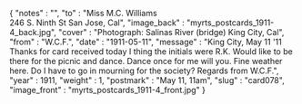 {
  "notes" : "",
  "to" : "Miss M.C. Williams<br> 246 S. Ninth St San Jose, Cal",
  "image_back" : "myrts_postcards_1911-4_back.jpg",
  "cover" : "Photograph: Salinas River (bridge) King City, Cal",
  "from" : "W.C.F.",
  "date" : "1911-05-11",
  "message" : "King City, May 11 '11 Thanks for card received today I thing the initials were R.K. Would like to be there for the picnic and dance. Dance once for me will you. Fine weather here. Do I have to go in mourning for the society? Regards from W.C.F.",
  "year" : 1911,
  "weight" : 1,
  "postmark" : "May 11, 11am",
  "slug" : "card078",
  "image_front" : "myrts_postcards_1911-4_front.jpg"
}
